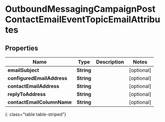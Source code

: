 # OutboundMessagingCampaignPostContactEmailEventTopicEmailAttributes


## Properties

| Name | Type | Description | Notes |
| ------------ | ------------- | ------------- | ------------- |
| **emailSubject** | **String** |  |  [optional] |
| **configuredEmailAddress** | **String** |  |  [optional] |
| **contactEmailAddress** | **String** |  |  [optional] |
| **replyToAddress** | **String** |  |  [optional] |
| **contactEmailColumnName** | **String** |  |  [optional] |
{: class="table table-striped"}



